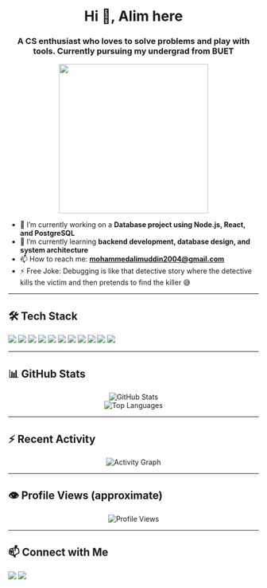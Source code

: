 <h1 align="center">Hi 👋, Alim here</h1>
<h3 align="center">A CS enthusiast who loves to solve problems and play with tools. Currently pursuing my undergrad from BUET</h3>

<p align="center">
  <img src="https://media.giphy.com/media/qgQUggAC3Pfv687qPC/giphy.gif" width="300">
</p>

- 🔭 I’m currently working on a **Database project using Node.js, React, and PostgreSQL**
- 🌱 I’m currently learning **backend development, database design, and system architecture**
- 📫 How to reach me: **mohammedalimuddin2004@gmail.com**
- ⚡ Free Joke: Debugging is like that detective story where the detective kills the victim and then pretends to find the killer 😅

---

## 🛠️ Tech Stack

<p align="left">
  <img src="https://img.shields.io/badge/Node.js-339933?style=for-the-badge&logo=nodedotjs&logoColor=white"/>
  <img src="https://img.shields.io/badge/Express.js-000000?style=for-the-badge&logo=express&logoColor=white"/>
  <img src="https://img.shields.io/badge/React-61DAFB?style=for-the-badge&logo=react&logoColor=white"/>
  <img src="https://img.shields.io/badge/JavaScript-F7DF1E?style=for-the-badge&logo=javascript&logoColor=black"/>
  <img src="https://img.shields.io/badge/Python-3776AB?style=for-the-badge&logo=python&logoColor=white"/>
  <img src="https://img.shields.io/badge/C-00599C?style=for-the-badge&logo=c&logoColor=white"/>
  <img src="https://img.shields.io/badge/C++-00599C?style=for-the-badge&logo=c%2B%2B&logoColor=white"/>
  <img src="https://img.shields.io/badge/Java-007396?style=for-the-badge&logo=java&logoColor=white"/>
  <img src="https://img.shields.io/badge/SQL-003B57?style=for-the-badge&logo=postgresql&logoColor=white"/>
  <img src="https://img.shields.io/badge/Visual%20Basic-512BD4?style=for-the-badge&logo=dotnet&logoColor=white"/>
  <img src="https://img.shields.io/badge/Git-F05032?style=for-the-badge&logo=git&logoColor=white"/>
</p>

---

## 📊 GitHub Stats

<p align="center">
  <img src="https://github-readme-stats.vercel.app/api?username=alim-buet&show_icons=true&theme=radical" alt="GitHub Stats" />
  <br />
  <img src="https://github-readme-stats.vercel.app/api/top-langs/?username=alim-buet&layout=compact&theme=radical" alt="Top Languages" />
</p>

---

## ⚡ Recent Activity

<p align="center">
  <img src="https://github-readme-activity-graph.cyclic.app/graph?username=alim-buet&theme=react-dark" alt="Activity Graph" />
</p>

---

## 👁️ Profile Views (approximate)

<p align="center">
  <img src="https://komarev.com/ghpvc/?username=alim-buet&style=flat-square&color=blue" alt="Profile Views" />
</p>

---

## 📫 Connect with Me

<p align="left">
  <a href="https://www.linkedin.com/in/mohammed-alim-uddin/" target="blank"><img src="https://img.shields.io/badge/LinkedIn-0077B5?style=for-the-badge&logo=linkedin&logoColor=white"/></a>
  <a href="mailto:mohammedalimuddin2004@gmail.com"><img src="https://img.shields.io/badge/Gmail-D14836?style=for-the-badge&logo=gmail&logoColor=white"/></a>
</p>
